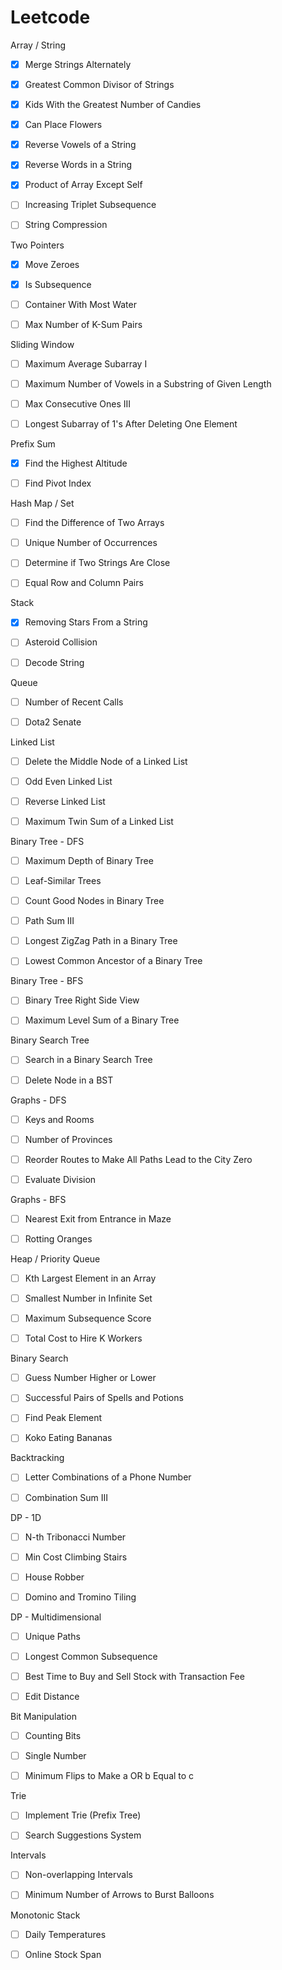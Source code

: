 # Leetcode

Array / String

- [x] Merge Strings Alternately

- [x] Greatest Common Divisor of Strings

- [x] Kids With the Greatest Number of Candies

- [x] Can Place Flowers

- [x] Reverse Vowels of a String

- [x] Reverse Words in a String

- [x] Product of Array Except Self

- [ ] Increasing Triplet Subsequence

- [ ] String Compression

Two Pointers

- [x] Move Zeroes

- [x] Is Subsequence

- [ ] Container With Most Water

- [ ] Max Number of K-Sum Pairs

Sliding Window

- [ ] Maximum Average Subarray I

- [ ] Maximum Number of Vowels in a Substring of Given Length

- [ ] Max Consecutive Ones III

- [ ] Longest Subarray of 1's After Deleting One Element

Prefix Sum

- [x] Find the Highest Altitude

- [ ] Find Pivot Index

Hash Map / Set

- [ ] Find the Difference of Two Arrays

- [ ] Unique Number of Occurrences

- [ ] Determine if Two Strings Are Close

- [ ] Equal Row and Column Pairs

Stack

- [x] Removing Stars From a String

- [ ] Asteroid Collision

- [ ] Decode String

Queue

- [ ] Number of Recent Calls

- [ ] Dota2 Senate

Linked List

- [ ] Delete the Middle Node of a Linked List

- [ ] Odd Even Linked List

- [ ] Reverse Linked List

- [ ] Maximum Twin Sum of a Linked List

Binary Tree - DFS

- [ ] Maximum Depth of Binary Tree

- [ ] Leaf-Similar Trees

- [ ] Count Good Nodes in Binary Tree

- [ ] Path Sum III

- [ ] Longest ZigZag Path in a Binary Tree

- [ ] Lowest Common Ancestor of a Binary Tree

Binary Tree - BFS

- [ ] Binary Tree Right Side View

- [ ] Maximum Level Sum of a Binary Tree

Binary Search Tree

- [ ] Search in a Binary Search Tree

- [ ] Delete Node in a BST

Graphs - DFS

- [ ] Keys and Rooms

- [ ] Number of Provinces

- [ ] Reorder Routes to Make All Paths Lead to the City Zero

- [ ] Evaluate Division

Graphs - BFS

- [ ] Nearest Exit from Entrance in Maze

- [ ] Rotting Oranges

Heap / Priority Queue

- [ ] Kth Largest Element in an Array

- [ ] Smallest Number in Infinite Set

- [ ] Maximum Subsequence Score

- [ ] Total Cost to Hire K Workers

Binary Search

- [ ] Guess Number Higher or Lower

- [ ] Successful Pairs of Spells and Potions

- [ ] Find Peak Element

- [ ] Koko Eating Bananas

Backtracking

- [ ] Letter Combinations of a Phone Number

- [ ] Combination Sum III

DP - 1D

- [ ] N-th Tribonacci Number

- [ ] Min Cost Climbing Stairs

- [ ] House Robber

- [ ] Domino and Tromino Tiling

DP - Multidimensional

- [ ] Unique Paths

- [ ] Longest Common Subsequence

- [ ] Best Time to Buy and Sell Stock with Transaction Fee

- [ ] Edit Distance

Bit Manipulation

- [ ] Counting Bits

- [ ] Single Number

- [ ] Minimum Flips to Make a OR b Equal to c

Trie

- [ ] Implement Trie (Prefix Tree)

- [ ] Search Suggestions System

Intervals

- [ ] Non-overlapping Intervals

- [ ] Minimum Number of Arrows to Burst Balloons

Monotonic Stack

- [ ] Daily Temperatures

- [ ] Online Stock Span
